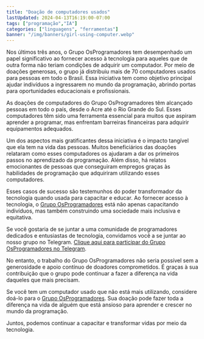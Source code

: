 ```yaml
---
title: "Doação de computadores usados"
lastUpdated: 2024-04-13T16:19:00-07:00
tags: ["programação","IA"]
categories: ["linguagens", "ferramentas"]
banner: "/img/banners/girl-using-computer.webp"
---
```


Nos últimos três anos, o Grupo OsProgramadores tem desempenhado um papel significativo ao fornecer acesso à tecnologia para aqueles que de outra forma não teriam condições de adquirir um computador. Por meio de doações generosas, o grupo já distribuiu mais de 70 computadores usados para pessoas em todo o Brasil. Essa iniciativa tem como objetivo principal ajudar indivíduos a ingressarem no mundo da programação, abrindo portas para oportunidades educacionais e profissionais.

As doações de computadores do Grupo OsProgramadores têm alcançado pessoas em todo o país, desde o Acre até o Rio Grande do Sul. Esses computadores têm sido uma ferramenta essencial para muitos que aspiram aprender a programar, mas enfrentam barreiras financeiras para adquirir equipamentos adequados.

Um dos aspectos mais gratificantes dessa iniciativa é o impacto tangível que ela tem na vida das pessoas. Muitos beneficiários das doações relataram como esses computadores os ajudaram a dar os primeiros passos no aprendizado da programação. Além disso, há relatos emocionantes de pessoas que conseguiram empregos graças às habilidades de programação que adquiriram utilizando esses computadores.

Esses casos de sucesso são testemunhos do poder transformador da tecnologia quando usada para capacitar e educar. Ao fornecer acesso à tecnologia, o [Grupo OsProgramadores](https://osprogramadores.com/) está não apenas capacitando indivíduos, mas também construindo uma sociedade mais inclusiva e equitativa.

Se você gostaria de se juntar a uma comunidade de programadores dedicados e entusiastas de tecnologia, convidamos você a se juntar ao nosso grupo no Telegram. [Clique aqui para participar do Grupo OsProgramadores no Telegram](https://t.me/osprogramadores).

No entanto, o trabalho do Grupo OsProgramadores não seria possível sem a generosidade e apoio contínuo de doadores comprometidos. É graças à sua contribuição que o grupo pode continuar a fazer a diferença na vida daqueles que mais precisam.

Se você tem um computador usado que não está mais utilizando, considere doá-lo para o [Grupo OsProgramadores](https://osprogramadores.com/). Sua doação pode fazer toda a diferença na vida de alguém que está ansioso para aprender e crescer no mundo da programação.

Juntos, podemos continuar a capacitar e transformar vidas por meio da tecnologia.

